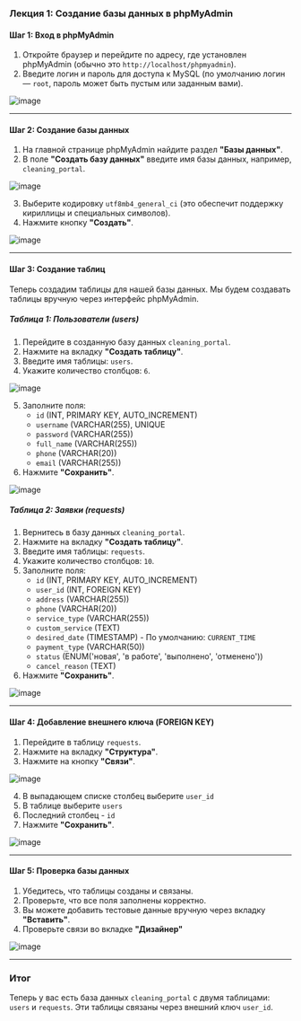### Лекция 1: Создание базы данных в phpMyAdmin

#### Шаг 1: Вход в phpMyAdmin
1. Откройте браузер и перейдите по адресу, где установлен phpMyAdmin (обычно это `http://localhost/phpmyadmin`).
2. Введите логин и пароль для доступа к MySQL (по умолчанию логин — `root`, пароль может быть пустым или заданным вами).

![image](https://github.com/user-attachments/assets/722e7064-266a-4c19-b85a-bbdd0c2849bd)


---

#### Шаг 2: Создание базы данных
1. На главной странице phpMyAdmin найдите раздел **"Базы данных"**.
2. В поле **"Создать базу данных"** введите имя базы данных, например, `cleaning_portal`.

![image](https://github.com/user-attachments/assets/8324891d-1d5f-4a55-8042-4eabdc28e7e4)

3. Выберите кодировку `utf8mb4_general_ci` (это обеспечит поддержку кириллицы и специальных символов).
4. Нажмите кнопку **"Создать"**.

![image](https://github.com/user-attachments/assets/614a60f0-00f0-4ebb-a98e-ad3320918641)


---

#### Шаг 3: Создание таблиц
Теперь создадим таблицы для нашей базы данных. Мы будем создавать таблицы вручную через интерфейс phpMyAdmin.

##### Таблица 1: Пользователи (users)
1. Перейдите в созданную базу данных `cleaning_portal`.
2. Нажмите на вкладку **"Создать таблицу"**.
3. Введите имя таблицы: `users`.
4. Укажите количество столбцов: `6`.

![image](https://github.com/user-attachments/assets/b8b6ea43-bc2a-4bf3-9969-cdc438174251)


5. Заполните поля:
   - `id` (INT, PRIMARY KEY, AUTO_INCREMENT)
   - `username` (VARCHAR(255), UNIQUE
   - `password` (VARCHAR(255))
   - `full_name` (VARCHAR(255))
   - `phone` (VARCHAR(20))
   - `email` (VARCHAR(255))
6. Нажмите **"Сохранить"**.

![image](https://github.com/user-attachments/assets/508ed211-076e-4795-999f-2c4995b9fd41)


##### Таблица 2: Заявки (requests)
1. Вернитесь в базу данных `cleaning_portal`.
2. Нажмите на вкладку **"Создать таблицу"**.
3. Введите имя таблицы: `requests`.
4. Укажите количество столбцов: `10`.
5. Заполните поля:
   - `id` (INT, PRIMARY KEY, AUTO_INCREMENT)
   - `user_id` (INT, FOREIGN KEY)
   - `address` (VARCHAR(255))
   - `phone` (VARCHAR(20))
   - `service_type` (VARCHAR(255))
   - `custom_service` (TEXT)
   - `desired_date` (TIMESTAMP) - По умолчанию: `CURRENT_TIME`
   - `payment_type` (VARCHAR(50))
   - `status` (ENUM('новая', 'в работе', 'выполнено', 'отменено'))
   - `cancel_reason` (TEXT)
6. Нажмите **"Сохранить"**.

![image](https://github.com/user-attachments/assets/29bbb6c7-10a1-4660-a14d-9d7569f5156c)


---

#### Шаг 4: Добавление внешнего ключа (FOREIGN KEY)
1. Перейдите в таблицу `requests`.
2. Нажмите на вкладку **"Структура"**.
3. Нажмите на кнопку **"Связи"**.

![image](https://github.com/user-attachments/assets/ed13e6f2-d505-4f0d-8c82-852eeb24e344)

4. В выпадающем списке столбец выберите `user_id`
5. В таблице выберите `users`
6. Последний столбец - `id`
7. Нажмите **"Сохранить"**.

![image](https://github.com/user-attachments/assets/d2a89073-5a74-41b5-bbab-380be9c3b9d6)



---

#### Шаг 5: Проверка базы данных
1. Убедитесь, что таблицы созданы и связаны.
2. Проверьте, что все поля заполнены корректно.
3. Вы можете добавить тестовые данные вручную через вкладку **"Вставить"**.
4. Проверьте связи во вкладке **"Дизайнер"**

![image](https://github.com/user-attachments/assets/4a52b7a0-cb69-4cf4-a391-81ab83f2ec19)


---

### Итог
Теперь у вас есть база данных `cleaning_portal` с двумя таблицами: `users` и `requests`. Эти таблицы связаны через внешний ключ `user_id`. 

